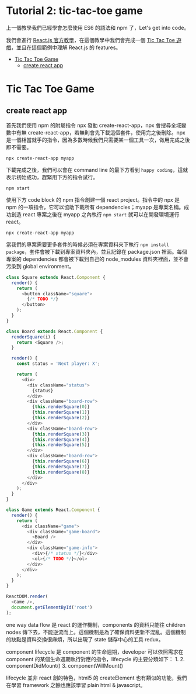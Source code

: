 <h1>Tutorial 2: tic-tac-toe game</h1>

上一個教學我們已經學會怎麼使用 ES6 的語法和 npm 了，Let's get into code。

我們會進行 [React.js 官方教學](https://reactjs.org/tutorial/tutorial.html)，在這個教學中我們會完成一個 [Tic Tac Toe 遊戲](https://codepen.io/gaearon/pen/gWWZgR?editors=0010)，並且在這個範例中理解 React.js 的 features。

- [Tic Tac Toe Game](#tic-tac-toe-game)
  - [create react app](#create-react-app)

# Tic Tac Toe Game

## create react app
首先我們使用 npm 的附屬指令 npx 發動 create-react-app，npx 會搜尋全域變數中有無 create-react-app，若無則會先下載這個套件，使用完之後刪除。npx 是一個相當就手的指令，因為多數時候我們只需要某一個工具一次，做用完成之後即不需要。

```shell
npx create-react-app myapp
```
下載完成之後，我們可以會在 command line 的最下方看到 `happy coding`，這就表示初始成功，趕緊用下方的指令試行。

```shell
npm start
```

使用下方 code block 的 npm 指令創建一個 react project。指令中的 npx 是 npm 的一項指令，它可以協助下載所有 dependencies；myapp 是專案名稱。成功創造 react 專案之後在 myapp 之內執行 `npm start` 就可以在開發環境運行 react。
```shell
npx create-react-app myapp
```

當我們的專案需要更多套件的時候必須在專案資料夾下執行 `npm install package`，套件會被下載到專案資料夾內，並且記錄在 package.json 裡面。每個專案的 dependencies 都會被下載到自己的 node_modules 資料夾裡面，並不會污染到 global environment。



``` javascript
class Square extends React.Component {
  render() {
    return (
      <button className="square">
        {/* TODO */}
      </button>
    );
  }
}

class Board extends React.Component {
  renderSquare(i) {
    return <Square />;
  }

  render() {
    const status = 'Next player: X';

    return (
      <div>
        <div className="status">
          {status}
        </div>
        <div className="board-row">
          {this.renderSquare(0)}
          {this.renderSquare(1)}
          {this.renderSquare(2)}
        </div>
        <div className="board-row">
          {this.renderSquare(3)}
          {this.renderSquare(4)}
          {this.renderSquare(5)}
        </div>
        <div className="board-row">
          {this.renderSquare(6)}
          {this.renderSquare(7)}
          {this.renderSquare(8)}
        </div>
      </div>
    );
  }
}

class Game extends React.Component {
  render() {
    return (
      <div className="game">
        <div className="game-board">
          <Board />
        </div>
        <div className="game-info">
          <div>{/* status */}</div>
          <ol>{/* TODO */}</ol>
        </div>
      </div>
    );
  }
}

ReactDOM.render(
  <Game />,
  document.getElementById('root')
);

```


one way data flow 是 react 的運作機制，components 的資料只能往 children nodes 傳下去，不能逆流而上。這個機制是為了確保資料更新不混亂。這個機制的缺點是資料交換很麻煩，所以出現了 state 儲存中心的工具 redux。

component lifecycle 是 component 的生命週期，developer 可以依照需求在 component 的某個生命週期執行對應的指令，lifecycle 的主要分類如下：
1. 
2. componentDidMount()
3. componentWillMount()

lifecycle 並非 react 創的特色，html5 的 createElement 也有類似的功能，我們在學習 framework 之餘也應該學習 plain html & javascript。